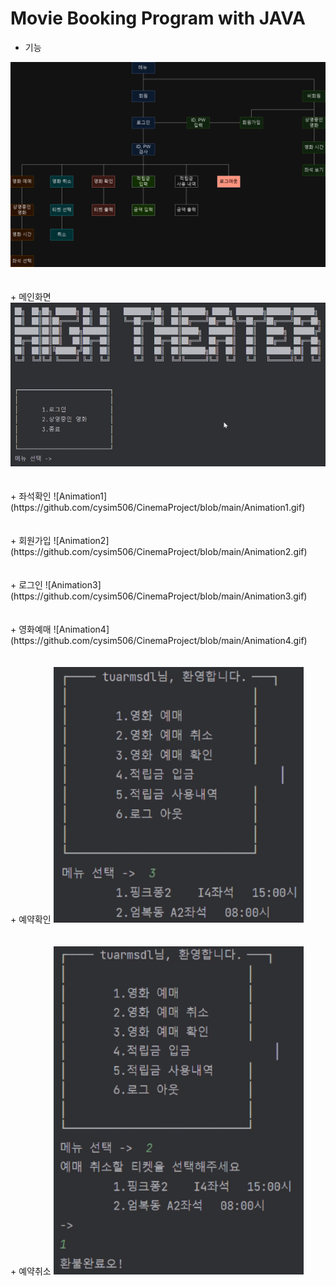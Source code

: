 # Movie Booking Program with JAVA
+ 기능
<img width="600" alt="image" src="https://github.com/cysim506/CinemaProject/blob/main/block.png">
<br>
<br>
<br>
+ 메인화면
<img width="600" alt="image" src="https://github.com/cysim506/CinemaProject/blob/main/main.png">  
<br>
<br>
<br>
+ 좌석확인
![Animation1](https://github.com/cysim506/CinemaProject/blob/main/Animation1.gif)
<br>
<br>
<br>
+ 회원가입
![Animation2](https://github.com/cysim506/CinemaProject/blob/main/Animation2.gif)
<br>
<br>
<br>
+ 로그인
![Animation3](https://github.com/cysim506/CinemaProject/blob/main/Animation3.gif)
<br>
<br>
<br>
+ 영화예매
![Animation4](https://github.com/cysim506/CinemaProject/blob/main/Animation4.gif)
<br>
<br>
<br>
+ 예약확인
<img width="400" alt="image" src="https://github.com/cysim506/CinemaProject/blob/main/ticket.png">
<br>
<br>
<br>
+ 예약취소
<img width="400" alt="image" src="https://github.com/cysim506/CinemaProject/blob/main/refund.png">
